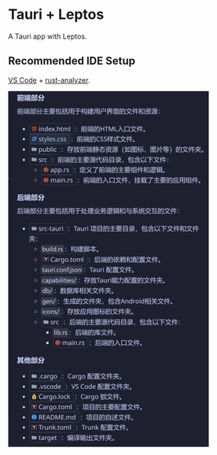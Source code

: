 # Tauri + Leptos

A Tauri app with Leptos.

## Recommended IDE Setup

[VS Code](https://code.visualstudio.com/) + [rust-analyzer](https://marketplace.visualstudio.com/items?itemName=rust-lang.rust-analyzer).

![structure](assets/structure.png)

